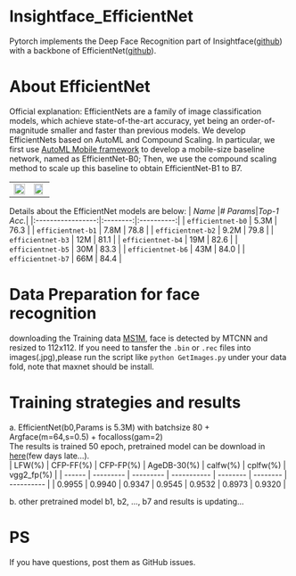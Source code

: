 # Insightface_EfficientNet
Pytorch implements the Deep Face Recognition part of Insightface([github](https://github.com/deepinsight/insightface))  with a backbone of EfficientNet([github](https://github.com/lukemelas/EfficientNet-PyTorch)). 
# About EfficientNet
Official explanation: EfficientNets are a family of image classification models, which achieve state-of-the-art accuracy, yet being an order-of-magnitude smaller and faster than previous models. We develop EfficientNets based on AutoML and Compound Scaling. In particular, we first use [AutoML Mobile framework](https://ai.googleblog.com/2018/08/mnasnet-towards-automating-design-of.html) to develop a mobile-size baseline network, named as EfficientNet-B0; Then, we use the compound scaling method to scale up this baseline to obtain EfficientNet-B1 to B7.
<table border="0">
<tr>
    <td>
    <img src="https://raw.githubusercontent.com/tensorflow/tpu/master/models/official/efficientnet/g3doc/params.png" width="100%" />
    </td>
    <td>
    <img src="https://raw.githubusercontent.com/tensorflow/tpu/master/models/official/efficientnet/g3doc/flops.png", width="90%" />
    </td>
</tr>
</table>

Details about the EfficientNet models are below: 
|    *Name*         |*# Params*|*Top-1 Acc.*|
|:-----------------:|:--------:|:----------:|
| `efficientnet-b0` |   5.3M   |    76.3    |
| `efficientnet-b1` |   7.8M   |    78.8    |
| `efficientnet-b2` |   9.2M   |    79.8    |
| `efficientnet-b3` |    12M   |    81.1    |
| `efficientnet-b4` |    19M   |    82.6    |
| `efficientnet-b5` |    30M   |    83.3    |
| `efficientnet-b6` |    43M   |    84.0    |
| `efficientnet-b7` |    66M   |    84.4    |

# Data Preparation for face recognition
downloading the Training data [MS1M](https://github.com/deepinsight/insightface/wiki/Dataset-Zoo), face is detected by MTCNN and resized to 112x112. If you need to tansfer the `.bin` or `.rec` files into images(.jpg),please run the script like `python GetImages.py` under your data fold, note that maxnet should be install.
# Training strategies and results  
a. EfficientNet(b0,Params is 5.3M) with batchsize 80 + Argface(m=64,s=0.5) + focalloss(gam=2)  
The results is trained 50 epoch, pretrained model can be download in [here]()(few days late...).  
| LFW(%) | CFP-FF(%) | CFP-FP(%) | AgeDB-30(%) | calfw(%) | cplfw(%) | vgg2_fp(%) |
| ------ | --------- | --------- | ----------- | -------- | -------- | ---------- |
| 0.9955 | 0.9940   | 0.9347   | 0.9545      | 0.9532  | 0.8973  | 0.9320    |  

b. other pretrained model b1, b2, ..., b7 and results is updating...
# PS
If you have questions, post them as GitHub issues.
